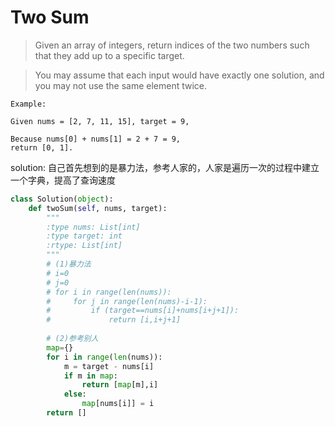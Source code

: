 # Two Sum
>Given an array of integers, return indices of the two numbers such that they add up to a specific target.

>You may assume that each input would have exactly one solution, and you may not use the same element twice.

```
Example:

Given nums = [2, 7, 11, 15], target = 9,

Because nums[0] + nums[1] = 2 + 7 = 9,
return [0, 1].
```
solution:
自己首先想到的是暴力法，参考人家的，人家是遍历一次的过程中建立一个字典，提高了查询速度
```python
class Solution(object):
    def twoSum(self, nums, target):
        """
        :type nums: List[int]
        :type target: int
        :rtype: List[int]
        """
        # (1)暴力法
        # i=0
        # j=0
        # for i in range(len(nums)):
        #     for j in range(len(nums)-i-1):
        #         if (target==nums[i]+nums[i+j+1]):
        #             return [i,i+j+1]
        
        # (2)参考别人
        map={}
        for i in range(len(nums)):
            m = target - nums[i]
            if m in map:
                return [map[m],i]
            else:
                map[nums[i]] = i
        return []
```